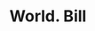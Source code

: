 ---
doi: 10.7916/D8BK2QF8
date_other: '1900'
date_other_textual: 1900-1909
form: printed ephemera
genre:
- Invoices
name:
- World
object_in_context_url: https://biggert.cul.columbia.edu/items/view/ave_biggert_01158
subject_hierarchical_geographic:
- New York, New York, United States
subject_name:
- World
title: World. Bill
sort_title: World. Bill
call_number: ave_biggert_01158
coordinates:
- 40.71277777777778,-74.00583333333333
pid: ave_biggert_01158
identifiers: ave_biggert_01158
thumbnail: false
permalink: /biggert/ave_biggert_01158/
layout: iiif-image-page
---